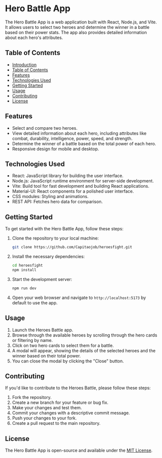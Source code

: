 # Hero Battle App

The Hero Battle App is a web application built with React, Node.js, and Vite. It allows users to select two heroes and determine the winner in a battle based on their power stats. The app also provides detailed information about each hero's attributes.

## Table of Contents

- [Introduction](#hero-battle-app)
- [Table of Contents](#table-of-contents)
- [Features](#features)
- [Technologies Used](#technologies-used)
- [Getting Started](#getting-started)
- [Usage](#usage)
- [Contributing](#contributing)
- [License](#license)

## Features

- Select and compare two heroes.
- View detailed information about each hero, including attributes like combat, durability, intelligence, power, speed, and strength.
- Determine the winner of a battle based on the total power of each hero.
- Responsive design for mobile and desktop.

## Technologies Used

- React: JavaScript library for building the user interface.
- Node.js: JavaScript runtime environment for server-side development.
- Vite: Build tool for fast development and building React applications.
- Material-UI: React components for a polished user interface.
- CSS modules: Styling and animations.
- REST API: Fetches hero data for comparison.

## Getting Started

To get started with the Hero Battle App, follow these steps:

1. Clone the repository to your local machine:

   ```bash
   git clone https://github.com/Capitaojob/heroesfight.git
   ```

2. Install the necessary dependencies:

   ```bash
   cd heroesfight
   npm install
   ```

3. Start the development server:

   ```bash
   npm run dev
   ```

4. Open your web browser and navigate to `http://localhost:5173` by default to use the app.

## Usage

1. Launch the Heroes Battle app.
2. Browse through the available heroes by scrolling through the hero cards or filtering by name.
3. Click on two hero cards to select them for a battle.
4. A modal will appear, showing the details of the selected heroes and the winner based on their total power.
5. You can close the modal by clicking the "Close" button.

## Contributing

If you'd like to contribute to the Heroes Battle, please follow these steps:

1. Fork the repository.
2. Create a new branch for your feature or bug fix.
3. Make your changes and test them.
4. Commit your changes with a descriptive commit message.
5. Push your changes to your fork.
6. Create a pull request to the main repository.

## License

The Hero Battle App is open-source and available under the [MIT License](LICENSE).
